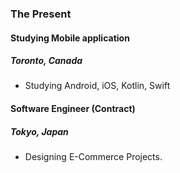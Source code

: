 
### The Present

#### Studying Mobile application

##### Toronto, Canada

- Studying Android, iOS, Kotlin, Swift

#### Software Engineer (Contract)

##### Tokyo, Japan

- Designing E-Commerce Projects.

